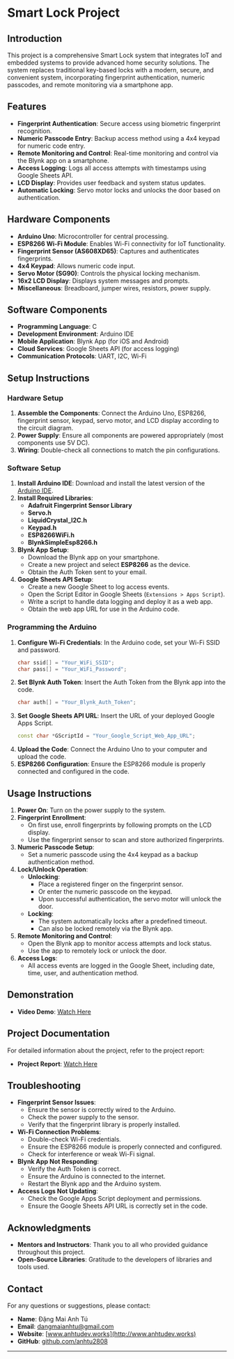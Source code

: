 
# Smart Lock Project

## Introduction

This project is a comprehensive Smart Lock system that integrates IoT and embedded systems to provide advanced home security solutions. The system replaces traditional key-based locks with a modern, secure, and convenient system, incorporating fingerprint authentication, numeric passcodes, and remote monitoring via a smartphone app.

## Features

- **Fingerprint Authentication**: Secure access using biometric fingerprint recognition.
- **Numeric Passcode Entry**: Backup access method using a 4x4 keypad for numeric code entry.
- **Remote Monitoring and Control**: Real-time monitoring and control via the Blynk app on a smartphone.
- **Access Logging**: Logs all access attempts with timestamps using Google Sheets API.
- **LCD Display**: Provides user feedback and system status updates.
- **Automatic Locking**: Servo motor locks and unlocks the door based on authentication.

## Hardware Components

- **Arduino Uno**: Microcontroller for central processing.
- **ESP8266 Wi-Fi Module**: Enables Wi-Fi connectivity for IoT functionality.
- **Fingerprint Sensor (AS608XD65)**: Captures and authenticates fingerprints.
- **4x4 Keypad**: Allows numeric code input.
- **Servo Motor (SG90)**: Controls the physical locking mechanism.
- **16x2 LCD Display**: Displays system messages and prompts.
- **Miscellaneous**: Breadboard, jumper wires, resistors, power supply.

## Software Components

- **Programming Language**: C
- **Development Environment**: Arduino IDE
- **Mobile Application**: Blynk App (for iOS and Android)
- **Cloud Services**: Google Sheets API (for access logging)
- **Communication Protocols**: UART, I2C, Wi-Fi

## Setup Instructions

### Hardware Setup

1. **Assemble the Components**: Connect the Arduino Uno, ESP8266, fingerprint sensor, keypad, servo motor, and LCD display according to the circuit diagram.
2. **Power Supply**: Ensure all components are powered appropriately (most components use 5V DC).
3. **Wiring**: Double-check all connections to match the pin configurations.

### Software Setup

1. **Install Arduino IDE**: Download and install the latest version of the [Arduino IDE](https://www.arduino.cc/en/software).
2. **Install Required Libraries**:
   - **Adafruit Fingerprint Sensor Library**
   - **Servo.h**
   - **LiquidCrystal_I2C.h**
   - **Keypad.h**
   - **ESP8266WiFi.h**
   - **BlynkSimpleEsp8266.h**
3. **Blynk App Setup**:
   - Download the Blynk app on your smartphone.
   - Create a new project and select **ESP8266** as the device.
   - Obtain the Auth Token sent to your email.
4. **Google Sheets API Setup**:
   - Create a new Google Sheet to log access events.
   - Open the Script Editor in Google Sheets (`Extensions > Apps Script`).
   - Write a script to handle data logging and deploy it as a web app.
   - Obtain the web app URL for use in the Arduino code.

### Programming the Arduino

1. **Configure Wi-Fi Credentials**: In the Arduino code, set your Wi-Fi SSID and password.
   ```cpp
   char ssid[] = "Your_WiFi_SSID";
   char pass[] = "Your_WiFi_Password";
   ```
2. **Set Blynk Auth Token**: Insert the Auth Token from the Blynk app into the code.
   ```cpp
   char auth[] = "Your_Blynk_Auth_Token";
   ```
3. **Set Google Sheets API URL**: Insert the URL of your deployed Google Apps Script.
   ```cpp
   const char *GScriptId = "Your_Google_Script_Web_App_URL";
   ```
4. **Upload the Code**: Connect the Arduino Uno to your computer and upload the code.
5. **ESP8266 Configuration**: Ensure the ESP8266 module is properly connected and configured in the code.

## Usage Instructions

1. **Power On**: Turn on the power supply to the system.
2. **Fingerprint Enrollment**:
   - On first use, enroll fingerprints by following prompts on the LCD display.
   - Use the fingerprint sensor to scan and store authorized fingerprints.
3. **Numeric Passcode Setup**:
   - Set a numeric passcode using the 4x4 keypad as a backup authentication method.
4. **Lock/Unlock Operation**:
   - **Unlocking**:
     - Place a registered finger on the fingerprint sensor.
     - Or enter the numeric passcode on the keypad.
     - Upon successful authentication, the servo motor will unlock the door.
   - **Locking**:
     - The system automatically locks after a predefined timeout.
     - Can also be locked remotely via the Blynk app.
5. **Remote Monitoring and Control**:
   - Open the Blynk app to monitor access attempts and lock status.
   - Use the app to remotely lock or unlock the door.
6. **Access Logs**:
   - All access events are logged in the Google Sheet, including date, time, user, and authentication method.

## Demonstration

- **Video Demo**: [Watch Here](https://demo.anhtudev.works/smart-lock)

## Project Documentation

For detailed information about the project, refer to the project report:

- **Project Report**: [Watch Here](https://anhtudev.works.pdf)

## Troubleshooting

- **Fingerprint Sensor Issues**:
  - Ensure the sensor is correctly wired to the Arduino.
  - Check the power supply to the sensor.
  - Verify that the fingerprint library is properly installed.
- **Wi-Fi Connection Problems**:
  - Double-check Wi-Fi credentials.
  - Ensure the ESP8266 module is properly connected and configured.
  - Check for interference or weak Wi-Fi signal.
- **Blynk App Not Responding**:
  - Verify the Auth Token is correct.
  - Ensure the Arduino is connected to the internet.
  - Restart the Blynk app and the Arduino system.
- **Access Logs Not Updating**:
  - Check the Google Apps Script deployment and permissions.
  - Ensure the Google Sheets API URL is correctly set in the code.

## Acknowledgments

- **Mentors and Instructors**: Thank you to all who provided guidance throughout this project.
- **Open-Source Libraries**: Gratitude to the developers of libraries and tools used.

## Contact

For any questions or suggestions, please contact:

- **Name**: Đặng Mai Anh Tú
- **Email**: [dangmaianhtu@gmail.com](mailto:dangmaianhtu@gmail.com)
- **Website**: [www.anhtudev.works](http://www.anhtudev.works)
- **GitHub**: [github.com/anhtu2808](https://github.com/anhtu2808)

---
